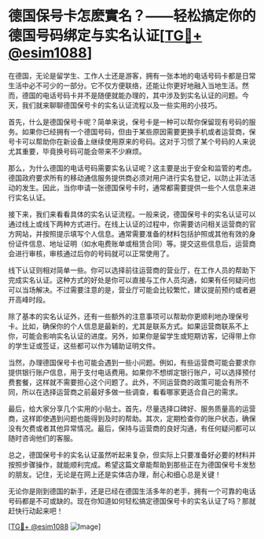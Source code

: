 # 德国保号卡怎麽實名？——轻松搞定你的德国号码绑定与实名认证[[TG💪+ @esim1088](https://t.me/s/esim1088)]

在德国，无论是留学生、工作人士还是游客，拥有一张本地的电话号码卡都是日常生活中必不可少的一部分。它不仅方便联络，还能让你更好地融入当地生活。然而，德国的电话号码卡并不是随便就能办理的，其中涉及到实名认证的问题。今天，我们就来聊聊德国保号卡的实名认证流程以及一些实用的小技巧。

首先，什么是德国保号卡呢？简单来说，保号卡是一种可以帮你保留现有号码的服务。如果你已经拥有一个德国号码，但由于某些原因需要更换手机或者运营商，保号卡可以帮助你在新设备上继续使用原来的号码。这对于习惯了某个号码的人来说尤其重要，毕竟换号码可能会带来不少麻烦。

那么，为什么德国的电话号码需要实名认证呢？这主要是出于安全和监管的考虑。德国政府要求所有的移动通信服务提供商必须对用户进行实名登记，以防止非法活动的发生。因此，当你申请一张德国保号卡时，通常都需要提供一些个人信息来进行实名认证。

接下来，我们来看看具体的实名认证流程。一般来说，德国保号卡的实名认证可以通过线上或线下两种方式进行。在线上认证的过程中，你需要访问相关运营商的官方网站，并按照提示填写个人信息。通常需要准备的材料包括护照或其他有效的身份证件信息、地址证明（如水电费账单或租赁合同）等。提交这些信息后，运营商会进行审核，审核通过后你的号码就可以正常使用了。

线下认证则相对简单一些。你可以选择前往运营商的营业厅，在工作人员的帮助下完成实名认证。这种方式的好处是你可以直接与工作人员沟通，如果有任何疑问也可以当场解决。不过需要注意的是，营业厅可能会比较繁忙，建议提前预约或者避开高峰时段。

除了基本的实名认证外，还有一些额外的注意事项可以帮助你更顺利地办理保号卡。比如，确保你的个人信息是最新的，尤其是联系方式。如果运营商联系不上你，可能会影响实名认证的进度。另外，如果你是留学生或短期访客，记得带上你的学生证或签证，这些都可以作为辅助证明文件。

当然，办理德国保号卡也可能会遇到一些小问题。例如，有些运营商可能会要求你提供银行账户信息，用于支付电话费用。如果你不想绑定银行账户，可以选择预付费套餐，这样就不需要担心这个问题了。此外，不同运营商的政策可能会有所不同，所以在选择运营商之前最好多做一些调查，看看哪家更适合自己的需求。

最后，给大家分享几个实用的小贴士。首先，尽量选择口碑好、服务质量高的运营商，这样即使遇到问题也能得到及时的帮助。其次，定期检查你的账户状态，确保没有欠费或者其他异常情况。最后，保持与运营商的良好沟通，有任何疑问都可以随时咨询他们的客服。

总之，德国保号卡的实名认证虽然听起来复杂，但实际上只要准备好必要的材料并按照步骤操作，就能顺利完成。希望这篇文章能帮助到那些正在为德国保号卡发愁的朋友。记住，无论是在网上还是实体店办理，耐心和细心总是关键！

无论你是刚到德国的新手，还是已经在德国生活多年的老手，拥有一个可靠的电话号码都是不可或缺的。现在你知道如何轻松搞定德国保号卡的实名认证了吗？那就赶快行动起来吧！

[[TG💪+ @esim1088](https://t.me/s/esim1088) ![Image](https://i.postimg.cc/4NQfJmqS/Snipaste-2025-05-13-00-14-12.png)]